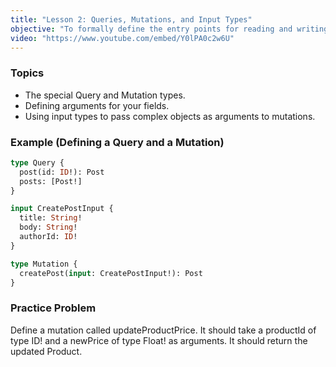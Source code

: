 ```yaml
---
title: "Lesson 2: Queries, Mutations, and Input Types"
objective: "To formally define the entry points for reading and writing data in your schema."
video: "https://www.youtube.com/embed/Y0lPA0c2w6U"
---
```


### Topics

- The special Query and Mutation types.
- Defining arguments for your fields.
- Using input types to pass complex objects as arguments to mutations.

### Example (Defining a Query and a Mutation)

```graphql
type Query {
  post(id: ID!): Post
  posts: [Post!]
}

input CreatePostInput {
  title: String!
  body: String!
  authorId: ID!
}

type Mutation {
  createPost(input: CreatePostInput!): Post
}
```

### Practice Problem

Define a mutation called updateProductPrice. It should take a productId of type ID! and a newPrice of type Float! as arguments. It should return the updated Product.
